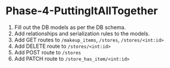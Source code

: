 # Phase-4-PuttingItAllTogether

1. Fill out the DB models as per the DB schema.
2. Add relationships and serialization rules to the models.
3. Add GET routes to `/makeup_items`, `/stores`, `/stores/<int:id>`
4. Add DELETE route to `/stores/<int:id>`
5. Add POST route to `/stores`
6. Add PATCH route to `/store_has_item/<int:id>`